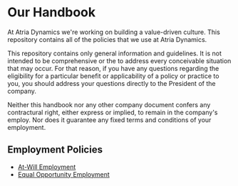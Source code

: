 # Our Handbook

At Atria Dynamics we're working on building a value-driven culture.  This repository contains all of the policies that we use at Atria Dynamics.

This repository contains only general information and guidelines. It is not intended to be comprehensive or the to address every conceivable situation that may occur.  For that reason, if you have any questions regarding the eligibility for a particular benefit or applicability of a policy or practice to you, you should address your questions directly to the President of the company.

Neither this handbook nor any other company document confers any contractural right, either express or implied, to remain in the company's employ.  Nor does it guarantee any fixed terms and conditions of your employment.


## Employment Policies
* [At-Will Employment](https://github.com/atria-dynamics/handbook/blob/master/Employment%20Policies/At-Will%20Employment.md)
* [Equal Opportunity Employment](https://github.com/atria-dynamics/handbook/blob/master/Employment%20Policies/Equal%20Opportunity%20Employment.md)

